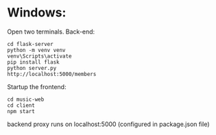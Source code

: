 # Windows:

Open two terminals.
Back-end:

```
cd flask-server
python -m venv venv
venv\Scripts\activate
pip install flask
python server.py
http://localhost:5000/members
```

Startup the frontend:

```
cd music-web
cd client
npm start
```

backend proxy runs on localhost:5000 (configured in package.json file)
